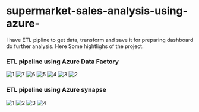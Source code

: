 # supermarket-sales-analysis-using-azure-

I have ETL pipline to get data, transform and save it for preparing dashboard do further analysis.
Here Some hightlighs of the project.
### ETL pipeline using Azure Data Factory


![1](https://github.com/ramashish786/supermarket-sales-analysis-using-azure-/assets/55800734/9b4d49bc-a34a-411b-98c1-9477c003f8a0)
![7](https://github.com/ramashish786/supermarket-sales-analysis-using-azure-/assets/55800734/2db48872-2619-4bf4-b02d-176577796252)
![6](https://github.com/ramashish786/supermarket-sales-analysis-using-azure-/assets/55800734/669575bc-28dd-4a73-881d-b1bc33a3ec2b)
![5](https://github.com/ramashish786/supermarket-sales-analysis-using-azure-/assets/55800734/a697128c-e14d-44c0-94c0-8f40c1709783)
![4](https://github.com/ramashish786/supermarket-sales-analysis-using-azure-/assets/55800734/2c60722a-3926-486b-9712-400dc0f889bc)
![3](https://github.com/ramashish786/supermarket-sales-analysis-using-azure-/assets/55800734/f9a32b80-b591-46ce-b4f0-6870d94d5761)
![2](https://github.com/ramashish786/supermarket-sales-analysis-using-azure-/assets/55800734/8a7a86e9-d915-4c22-8323-3513d512215c)

### ETL pipeline using Azure synapse

![1](https://github.com/ramashish786/supermarket-sales-analysis-using-azure-/assets/55800734/cf19fd22-6bf7-4bb3-af3a-dfc38e2dca09)
![2](https://github.com/ramashish786/supermarket-sales-analysis-using-azure-/assets/55800734/89c924fd-d0c0-4b27-9a3a-e0a878a27fdd)
![3](https://github.com/ramashish786/supermarket-sales-analysis-using-azure-/assets/55800734/53150a58-5298-486f-aa66-fd2ed07a5a5f)
![4](https://github.com/ramashish786/supermarket-sales-analysis-using-azure-/assets/55800734/ec685251-000a-4fc8-895a-294cd4f7726b)


